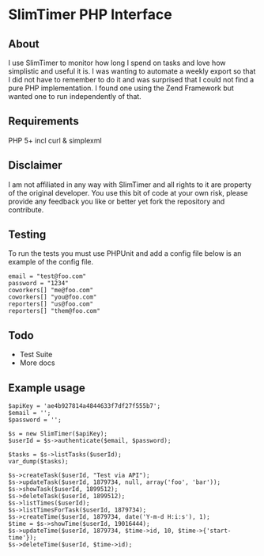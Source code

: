 SlimTimer PHP Interface
=======================

About
-----
I use SlimTimer to monitor how long I spend on tasks and love how simplistic
and useful it is. I was wanting to automate a weekly export so that I did
not have to remember to do it and was surprised that I could not find a
pure PHP implementation. I found one using the Zend Framework but wanted
one to run independently of that.

Requirements
------------
PHP 5+ incl curl & simplexml

Disclaimer
----------
I am not affiliated in any way with SlimTimer and all rights to it are property
of the original developer. You use this bit of code at your own risk,
please provide any feedback you like or better yet fork the repository and
contribute.

Testing
-------
To run the tests you must use PHPUnit and add a config file below is
an example of the config file.

	email = "test@foo.com"
	password = "1234"
	coworkers[] "me@foo.com"
	coworkers[] "you@foo.com"
	reporters[] "us@foo.com"
	reporters[] "them@foo.com"

Todo
----
* Test Suite
* More docs

Example usage
-------------

	$apiKey = 'ae4b927814a4844633f7df27f555b7';
	$email = '';
	$password = '';

	$s = new SlimTimer($apiKey);
	$userId = $s->authenticate($email, $password);

	$tasks = $s->listTasks($userId);
	var_dump($tasks);

	$s->createTask($userId, "Test via API");
	$s->updateTask($userId, 1879734, null, array('foo', 'bar'));
	$s->showTask($userId, 1899512);
	$s->deleteTask($userId, 1899512);
	$s->listTimes($userId);
	$s->listTimesForTask($userId, 1879734);
	$s->createTime($userId, 1879734, date('Y-m-d H:i:s'), 1);
	$time = $s->showTime($userId, 19016444);
	$s->updateTime($userId, 1879734, $time->id, 10, $time->{'start-time'});
	$s->deleteTime($userId, $time->id);
